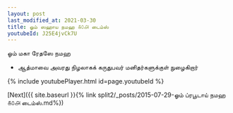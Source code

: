 ```yaml
---
layout: post
last_modified_at: 2021-03-30
title: ஓம் ஸஹாய நமஹ ௧௦௮ டைம்ஸ்
youtubeId: J25E4jvCk7U
---
```

 
 
 ஓம் மகா ரேதஸே நமஹ  
 
 -  ஆத்மாவை அவரது நிழலாகக் கருதுபவர் மனிதர்களுக்குள் நுழைகிறார் 
 
  
 
  
 
 
 
 
 
 


{% include youtubePlayer.html id=page.youtubeId %}
 
[Next]({{ site.baseurl }}{% link  split2/_posts/2015-07-29-ஓம் ப்ரபூடாய் நமஹ ௧௦௮ டைம்ஸ்.md%})
 
